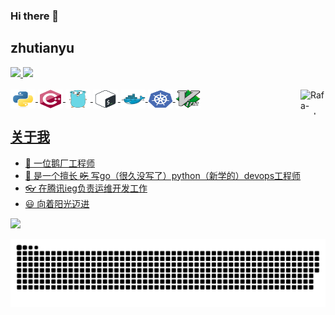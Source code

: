 ### Hi there 👋
## zhutianyu
<div>
  <a href="https://github.com/zzhutianyu">
  <img height="180em" src="https://github-readme-stats.vercel.app/api?username=zzhutianyu&show_icons=true&theme=dracula&include_all_commits=true&count_private=true"/>
  <img height="180em" src="https://github-readme-stats.vercel.app/api/top-langs/?username=zzhutianyu&layout=compact&langs_count=7&theme=dracula"/>
</div>
<div style="display: inline_block"><br>
  <img align="center" alt="Python" height="30" width="40" src="https://raw.githubusercontent.com/devicons/devicon/master/icons/python/python-original.svg">
  <img align="center" alt="CPP" height="30" width="40" src="https://raw.githubusercontent.com/devicons/devicon/master/icons/cplusplus/cplusplus-original.svg">
  <img align="center" alt="Go" height="30" width="40" src="https://raw.githubusercontent.com/devicons/devicon/master/icons/go/go-original.svg">
  <img align="center" alt="Bash" height="30" width="40" src="https://raw.githubusercontent.com/devicons/devicon/master/icons/bash/bash-original.svg">
  
   <img align="center" alt="Docker" height="30" width="40" src="https://raw.githubusercontent.com/devicons/devicon/master/icons/docker/docker-original.svg">
   <img align="center" alt="kubernetes" height="30" width="40" src="https://raw.githubusercontent.com/devicons/devicon/master/icons/kubernetes/kubernetes-plain.svg">
       <img align="center" alt="Vim" height="30" width="40" src="https://raw.githubusercontent.com/devicons/devicon/master/icons/vim/vim-original.svg">
  <img align="right" alt="Rafa-yoda" height="40" width="40" src="https://avatars.githubusercontent.com/u/25198289?v=4">
</div>
  
## 关于我
- 🌚 一位鹅厂工程师
- 🙌 是一个擅长 <del>吃</del> 写go（很久没写了）python（新学的）devops工程师
- 👓 在腾讯ieg负责运维开发工作
- 😃 向着阳光迈进
 
<div> 
  <a href = "mailto:zxz@zhuxingzhao.com"><img src="https://img.shields.io/badge/-mail-%23333?style=for-the-badge&logo=Mail.Ru&logoColor=white" target="_blank"></a>
 
  ![Snake animation](https://github.com/zzhutianyu/zzhutianyu/blob/output/github-contribution-grid-snake.svg)
 
</div>
<!--
**zzhutianyu/zzhutianyu** is a ✨ _special_ ✨ repository because its `README.md` (this file) appears on your GitHub profile.

Here are some ideas to get you started:

- 🔭 I’m currently working on ...
- 🌱 I’m currently learning ...
- 👯 I’m looking to collaborate on ...
- 🤔 I’m looking for help with ...
- 💬 Ask me about ...
- 📫 How to reach me: ...
- 😄 Pronouns: ...
- ⚡ Fun fact: ...
-->

